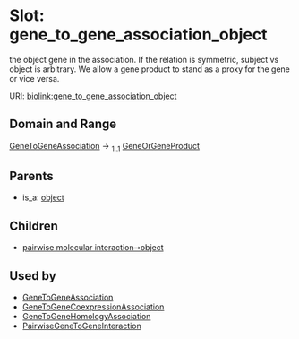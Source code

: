 
# Slot: gene_to_gene_association_object


the object gene in the association. If the relation is symmetric, subject vs object is arbitrary. We allow a gene product to stand as a proxy for the gene or vice versa.

URI: [biolink:gene_to_gene_association_object](https://w3id.org/biolink/vocab/gene_to_gene_association_object)


## Domain and Range

[GeneToGeneAssociation](GeneToGeneAssociation.md) &#8594;  <sub>1..1</sub> [GeneOrGeneProduct](GeneOrGeneProduct.md)

## Parents

 *  is_a: [object](object.md)

## Children

 *  [pairwise molecular interaction➞object](pairwise_molecular_interaction_object.md)

## Used by

 * [GeneToGeneAssociation](GeneToGeneAssociation.md)
 * [GeneToGeneCoexpressionAssociation](GeneToGeneCoexpressionAssociation.md)
 * [GeneToGeneHomologyAssociation](GeneToGeneHomologyAssociation.md)
 * [PairwiseGeneToGeneInteraction](PairwiseGeneToGeneInteraction.md)
